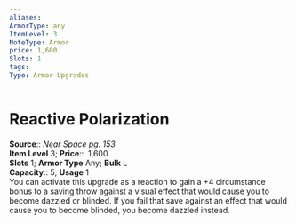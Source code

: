 ```yaml
---
aliases: 
ArmorType: any
ItemLevel: 3
NoteType: Armor
price: 1,600
Slots: 1
tags: 
Type: Armor Upgrades
---
```


# Reactive Polarization

**Source**:: _Near Space pg. 153_  
**Item Level** 3;
**Price**::  1,600  
**Slots** 1; **Armor Type** Any; **Bulk** L  
**Capacity**:: 5; **Usage** 1  
You can activate this upgrade as a reaction to gain a +4 circumstance bonus to a saving throw against a visual effect that would cause you to become dazzled or blinded. If you fail that save against an effect that would cause you to become blinded, you become dazzled instead.
